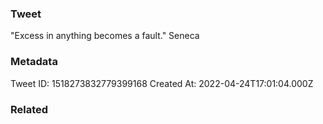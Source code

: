### Tweet
"Excess in anything becomes a fault." Seneca

### Metadata
Tweet ID: 1518273832779399168
Created At: 2022-04-24T17:01:04.000Z

### Related

